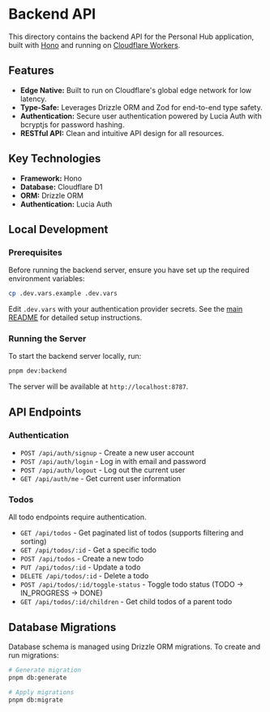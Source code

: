 # Backend API

This directory contains the backend API for the Personal Hub application, built with [Hono](https://hono.dev/) and running on [Cloudflare Workers](https://workers.cloudflare.com/).

## Features

- **Edge Native:** Built to run on Cloudflare's global edge network for low latency.
- **Type-Safe:** Leverages Drizzle ORM and Zod for end-to-end type safety.
- **Authentication:** Secure user authentication powered by Lucia Auth with bcryptjs for password hashing.
- **RESTful API:** Clean and intuitive API design for all resources.

## Key Technologies

- **Framework:** Hono
- **Database:** Cloudflare D1
- **ORM:** Drizzle ORM
- **Authentication:** Lucia Auth

## Local Development

### Prerequisites

Before running the backend server, ensure you have set up the required environment variables:

```bash
cp .dev.vars.example .dev.vars
```

Edit `.dev.vars` with your authentication provider secrets. See the [main README](../../README.md#local-development) for detailed setup instructions.

### Running the Server

To start the backend server locally, run:

```bash
pnpm dev:backend
```

The server will be available at `http://localhost:8787`.

## API Endpoints

### Authentication

- `POST /api/auth/signup` - Create a new user account
- `POST /api/auth/login` - Log in with email and password
- `POST /api/auth/logout` - Log out the current user
- `GET /api/auth/me` - Get current user information

### Todos

All todo endpoints require authentication.

- `GET /api/todos` - Get paginated list of todos (supports filtering and sorting)
- `GET /api/todos/:id` - Get a specific todo
- `POST /api/todos` - Create a new todo
- `PUT /api/todos/:id` - Update a todo
- `DELETE /api/todos/:id` - Delete a todo
- `POST /api/todos/:id/toggle-status` - Toggle todo status (TODO → IN_PROGRESS → DONE)
- `GET /api/todos/:id/children` - Get child todos of a parent todo

## Database Migrations

Database schema is managed using Drizzle ORM migrations. To create and run migrations:

```bash
# Generate migration
pnpm db:generate

# Apply migrations
pnpm db:migrate
```
